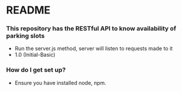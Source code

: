 # README #


### This repository has the RESTful API to know availability of parking slots ###

* Run the server.js method, server will listen to requests made to it
* 1.0 (Initial-Basic)

### How do I get set up? ###

* Ensure you have installed node, npm.
